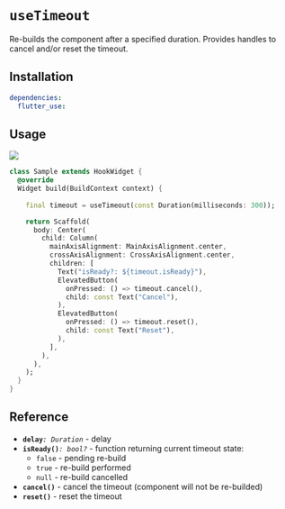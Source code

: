 # `useTimeout`

Re-builds the component after a specified duration.
Provides handles to cancel and/or reset the timeout.

## Installation

```yaml
dependencies:
  flutter_use: 
```

## Usage

[![](https://img.shields.io/badge/demo-%20%20%20%F0%9F%9A%80-green.svg)](https://wasabeef.github.io/flutter_use/#/use-timeout)

```dart
class Sample extends HookWidget {
  @override
  Widget build(BuildContext context) {
    
    final timeout = useTimeout(const Duration(milliseconds: 300));

    return Scaffold(
      body: Center(
        child: Column(
          mainAxisAlignment: MainAxisAlignment.center,
          crossAxisAlignment: CrossAxisAlignment.center,
          children: [
            Text("isReady?: ${timeout.isReady}"),
            ElevatedButton(
              onPressed: () => timeout.cancel(),
              child: const Text("Cancel"),
            ),
            ElevatedButton(
              onPressed: () => timeout.reset(),
              child: const Text("Reset"),
            ),
          ],
        ),
      ),
    );
  }
}
```
## Reference

- **`delay`**_`: Duration`_ - delay
- **`isReady()`**_`: bool?`_ - function returning current timeout state:
    - `false` - pending re-build
    - `true` - re-build performed
    - `null` - re-build cancelled
- **`cancel()`** - cancel the timeout (component will not be re-builded)
- **`reset()`** - reset the timeout